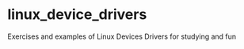linux_device_drivers
====================

Exercises and examples of Linux Devices Drivers for studying and fun
